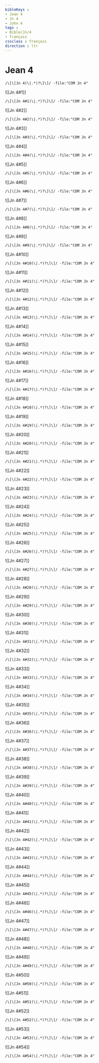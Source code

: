 ```yaml
---
bibleKeys : 
- Jean 4
- Jn 4
- John 4
tags : 
- Bible/Jn/4
- français
cssclass : français
direction : ltr
---
```


# Jean 4

```query
/\[\[Jn 4(\|.*)?\]\]/ -file:"COM Jn 4"
```



![[Jn 4#1]]

```query
/\[\[Jn 4#1(\|.*)?\]\]/ -file:"COM Jn 4"
```

![[Jn 4#2]]

```query
/\[\[Jn 4#2(\|.*)?\]\]/ -file:"COM Jn 4"
```

![[Jn 4#3]]

```query
/\[\[Jn 4#3(\|.*)?\]\]/ -file:"COM Jn 4"
```

![[Jn 4#4]]

```query
/\[\[Jn 4#4(\|.*)?\]\]/ -file:"COM Jn 4"
```

![[Jn 4#5]]

```query
/\[\[Jn 4#5(\|.*)?\]\]/ -file:"COM Jn 4"
```

![[Jn 4#6]]

```query
/\[\[Jn 4#6(\|.*)?\]\]/ -file:"COM Jn 4"
```

![[Jn 4#7]]

```query
/\[\[Jn 4#7(\|.*)?\]\]/ -file:"COM Jn 4"
```

![[Jn 4#8]]

```query
/\[\[Jn 4#8(\|.*)?\]\]/ -file:"COM Jn 4"
```

![[Jn 4#9]]

```query
/\[\[Jn 4#9(\|.*)?\]\]/ -file:"COM Jn 4"
```

![[Jn 4#10]]

```query
/\[\[Jn 4#10(\|.*)?\]\]/ -file:"COM Jn 4"
```

![[Jn 4#11]]

```query
/\[\[Jn 4#11(\|.*)?\]\]/ -file:"COM Jn 4"
```

![[Jn 4#12]]

```query
/\[\[Jn 4#12(\|.*)?\]\]/ -file:"COM Jn 4"
```

![[Jn 4#13]]

```query
/\[\[Jn 4#13(\|.*)?\]\]/ -file:"COM Jn 4"
```

![[Jn 4#14]]

```query
/\[\[Jn 4#14(\|.*)?\]\]/ -file:"COM Jn 4"
```

![[Jn 4#15]]

```query
/\[\[Jn 4#15(\|.*)?\]\]/ -file:"COM Jn 4"
```

![[Jn 4#16]]

```query
/\[\[Jn 4#16(\|.*)?\]\]/ -file:"COM Jn 4"
```

![[Jn 4#17]]

```query
/\[\[Jn 4#17(\|.*)?\]\]/ -file:"COM Jn 4"
```

![[Jn 4#18]]

```query
/\[\[Jn 4#18(\|.*)?\]\]/ -file:"COM Jn 4"
```

![[Jn 4#19]]

```query
/\[\[Jn 4#19(\|.*)?\]\]/ -file:"COM Jn 4"
```

![[Jn 4#20]]

```query
/\[\[Jn 4#20(\|.*)?\]\]/ -file:"COM Jn 4"
```

![[Jn 4#21]]

```query
/\[\[Jn 4#21(\|.*)?\]\]/ -file:"COM Jn 4"
```

![[Jn 4#22]]

```query
/\[\[Jn 4#22(\|.*)?\]\]/ -file:"COM Jn 4"
```

![[Jn 4#23]]

```query
/\[\[Jn 4#23(\|.*)?\]\]/ -file:"COM Jn 4"
```

![[Jn 4#24]]

```query
/\[\[Jn 4#24(\|.*)?\]\]/ -file:"COM Jn 4"
```

![[Jn 4#25]]

```query
/\[\[Jn 4#25(\|.*)?\]\]/ -file:"COM Jn 4"
```

![[Jn 4#26]]

```query
/\[\[Jn 4#26(\|.*)?\]\]/ -file:"COM Jn 4"
```

![[Jn 4#27]]

```query
/\[\[Jn 4#27(\|.*)?\]\]/ -file:"COM Jn 4"
```

![[Jn 4#28]]

```query
/\[\[Jn 4#28(\|.*)?\]\]/ -file:"COM Jn 4"
```

![[Jn 4#29]]

```query
/\[\[Jn 4#29(\|.*)?\]\]/ -file:"COM Jn 4"
```

![[Jn 4#30]]

```query
/\[\[Jn 4#30(\|.*)?\]\]/ -file:"COM Jn 4"
```

![[Jn 4#31]]

```query
/\[\[Jn 4#31(\|.*)?\]\]/ -file:"COM Jn 4"
```

![[Jn 4#32]]

```query
/\[\[Jn 4#32(\|.*)?\]\]/ -file:"COM Jn 4"
```

![[Jn 4#33]]

```query
/\[\[Jn 4#33(\|.*)?\]\]/ -file:"COM Jn 4"
```

![[Jn 4#34]]

```query
/\[\[Jn 4#34(\|.*)?\]\]/ -file:"COM Jn 4"
```

![[Jn 4#35]]

```query
/\[\[Jn 4#35(\|.*)?\]\]/ -file:"COM Jn 4"
```

![[Jn 4#36]]

```query
/\[\[Jn 4#36(\|.*)?\]\]/ -file:"COM Jn 4"
```

![[Jn 4#37]]

```query
/\[\[Jn 4#37(\|.*)?\]\]/ -file:"COM Jn 4"
```

![[Jn 4#38]]

```query
/\[\[Jn 4#38(\|.*)?\]\]/ -file:"COM Jn 4"
```

![[Jn 4#39]]

```query
/\[\[Jn 4#39(\|.*)?\]\]/ -file:"COM Jn 4"
```

![[Jn 4#40]]

```query
/\[\[Jn 4#40(\|.*)?\]\]/ -file:"COM Jn 4"
```

![[Jn 4#41]]

```query
/\[\[Jn 4#41(\|.*)?\]\]/ -file:"COM Jn 4"
```

![[Jn 4#42]]

```query
/\[\[Jn 4#42(\|.*)?\]\]/ -file:"COM Jn 4"
```

![[Jn 4#43]]

```query
/\[\[Jn 4#43(\|.*)?\]\]/ -file:"COM Jn 4"
```

![[Jn 4#44]]

```query
/\[\[Jn 4#44(\|.*)?\]\]/ -file:"COM Jn 4"
```

![[Jn 4#45]]

```query
/\[\[Jn 4#45(\|.*)?\]\]/ -file:"COM Jn 4"
```

![[Jn 4#46]]

```query
/\[\[Jn 4#46(\|.*)?\]\]/ -file:"COM Jn 4"
```

![[Jn 4#47]]

```query
/\[\[Jn 4#47(\|.*)?\]\]/ -file:"COM Jn 4"
```

![[Jn 4#48]]

```query
/\[\[Jn 4#48(\|.*)?\]\]/ -file:"COM Jn 4"
```

![[Jn 4#49]]

```query
/\[\[Jn 4#49(\|.*)?\]\]/ -file:"COM Jn 4"
```

![[Jn 4#50]]

```query
/\[\[Jn 4#50(\|.*)?\]\]/ -file:"COM Jn 4"
```

![[Jn 4#51]]

```query
/\[\[Jn 4#51(\|.*)?\]\]/ -file:"COM Jn 4"
```

![[Jn 4#52]]

```query
/\[\[Jn 4#52(\|.*)?\]\]/ -file:"COM Jn 4"
```

![[Jn 4#53]]

```query
/\[\[Jn 4#53(\|.*)?\]\]/ -file:"COM Jn 4"
```

![[Jn 4#54]]

```query
/\[\[Jn 4#54(\|.*)?\]\]/ -file:"COM Jn 4"
```

